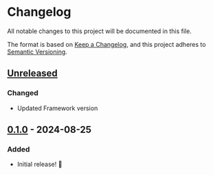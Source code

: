 # Changelog

All notable changes to this project will be documented in this file.

The format is based on [Keep a Changelog](https://keepachangelog.com/en/1.1.0/),
and this project adheres to [Semantic Versioning](https://semver.org/spec/v2.0.0.html).

## [Unreleased]

### Changed

- Updated Framework version

## [0.1.0] - 2024-08-25

### Added

- Initial release! 🥳

[unreleased]: https://github.com/lumin-dev/LuminPluginFramework/compare/v0.1.0...HEAD
[0.1.0]: https://github.com/lumin-dev/LuminPluginFramework/compare/55df181dbf6ffd976d07b20c47908129d08867cc...v0.1.0
